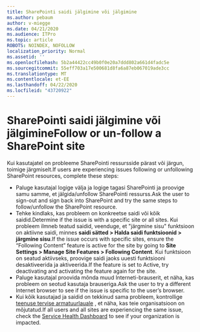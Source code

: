 ```yaml
---
title: SharePointi saidi jälgimine või jälgimine
ms.author: pebaum
author: v-miegge
ms.date: 04/21/2020
ms.audience: ITPro
ms.topic: article
ROBOTS: NOINDEX, NOFOLLOW
localization_priority: Normal
ms.assetid: ''
ms.openlocfilehash: 5b2a44422cc49b0f0e20a7ddd802a661d4fadc5e
ms.sourcegitcommit: 55eff703a17e500681d8fa6a87eb067019ade3cc
ms.translationtype: MT
ms.contentlocale: et-EE
ms.lasthandoff: 04/22/2020
ms.locfileid: "43720922"
---
```

# <a name="follow-or-un-follow-a-sharepoint-site"></a><span data-ttu-id="f6d50-102">SharePointi saidi jälgimine või jälgimine</span><span class="sxs-lookup"><span data-stu-id="f6d50-102">Follow or un-follow a SharePoint site</span></span>

<span data-ttu-id="f6d50-103">Kui kasutajatel on probleeme SharePointi ressursside pärast või järgun, toimige järgmiselt.</span><span class="sxs-lookup"><span data-stu-id="f6d50-103">If users are experiencing issues following or unfollowing SharePoint resources, complete these steps:</span></span>

* <span data-ttu-id="f6d50-104">Paluge kasutajal logige välja ja logige tagasi SharePointi ja proovige samu samme, et jälgida/unfollow SharePointi ressurss.</span><span class="sxs-lookup"><span data-stu-id="f6d50-104">Ask the user to sign-out and sign back into SharePoint and try the same steps to follow/unfollow the SharePoint resource.</span></span>
* <span data-ttu-id="f6d50-105">Tehke kindlaks, kas probleem on konkreetse saidi või kõik saidid.</span><span class="sxs-lookup"><span data-stu-id="f6d50-105">Determine if the issue is with a specific site or all sites.</span></span> <span data-ttu-id="f6d50-106">Kui probleem ilmneb teatud saidid, veenduge, et "järgmine sisu" funktsioon on aktiivne saidi, minnes **saidi sätted > Halda saidi funktsioonid > järgmine sisu**.</span><span class="sxs-lookup"><span data-stu-id="f6d50-106">If the issue occurs with specific sites, ensure the “Following Content” feature is active for the site by going to **Site Settings > Manage Site Features > Following Content**.</span></span> <span data-ttu-id="f6d50-107">Kui funktsioon on seatud aktiivseks, proovige saidi jaoks uuesti funktsiooni desaktiveerida ja aktiveerida.</span><span class="sxs-lookup"><span data-stu-id="f6d50-107">If the feature is set to Active, try deactivating and activating the feature again for the site.</span></span>
* <span data-ttu-id="f6d50-108">Paluge kasutajal proovida mõnda muud Interneti-brauserit, et näha, kas probleem on seotud kasutaja brauseriga.</span><span class="sxs-lookup"><span data-stu-id="f6d50-108">Ask the user to try a different Internet browser to see if the issue is specific to the user’s browser.</span></span>
* <span data-ttu-id="f6d50-109">Kui kõik kasutajad ja saidid on tekkinud sama probleem, kontrollige [teenuse tervise armatuurlauale](https://admin.microsoft.com/AdminPortal/Home#/servicehealth) , et näha, kas teie organisatsioon on mõjutatud.</span><span class="sxs-lookup"><span data-stu-id="f6d50-109">If all users and all sites are experiencing the same issue, check the [Service Health Dashboard](https://admin.microsoft.com/AdminPortal/Home#/servicehealth) to see if your organization is impacted.</span></span>
